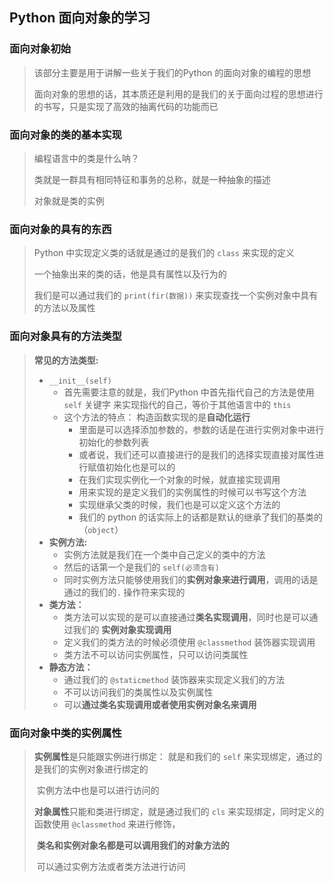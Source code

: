 ## Python 面向对象的学习

### 面向对象初始

> 该部分主要是用于讲解一些关于我们的Python 的面向对象的编程的思想
>
> 面向对象的思想的话，其本质还是利用的是我们的关于面向过程的思想进行的书写，只是实现了高效的抽离代码的功能而已



### 面向对象的类的基本实现

> 编程语言中的类是什么呐？
>
> 类就是一群具有相同特征和事务的总称，就是一种抽象的描述
>
> 对象就是类的实例



### 面向对象的具有的东西

> Python 中实现定义类的话就是通过的是我们的 `class` 来实现的定义
>
> 一个抽象出来的类的话，他是具有属性以及行为的
>
> 我们是可以通过我们的 `print(fir(数据))` 来实现查找一个实例对象中具有的方法以及属性



### 面向对象具有的方法类型

> **常见的方法类型:**
>
> * `__init__(self)`
>   * 首先需要注意的就是，我们Python 中首先指代自己的方法是使用 `self` 关键字 来实现指代的自己，等价于其他语言中的 `this`
>   * 这个方法的特点： 构造函数实现的是**自动化运行**
>     * 里面是可以选择添加参数的，参数的话是在进行实例对象中进行初始化的参数列表
>     * 或者说，我们还可以直接进行的是我们的选择实现直接对属性进行赋值初始化也是可以的
>     * 在我们实现实例化一个对象的时候，就直接实现调用
>     * 用来实现的是定义我们的实例属性的时候可以书写这个方法
>     * 实现继承父类的时候，我们也是可以定义这个方法的
>     * 我们的 python 的话实际上的话都是默认的继承了我们的基类的（`object`）
> * **实例方法:**
>   * 实例方法就是我们在一个类中自己定义的类中的方法
>   * 然后的话第一个是我们的 `self(必须含有)`
>   * 同时实例方法只能够使用我们的**实例对象来进行调用**，调用的话是通过的我们的`.` 操作符来实现的
> * **类方法：**
>   * 类方法可以实现的是可以直接通过**类名实现调用**，同时也是可以通过我们的 **实例对象实现调用**
>   * 定义我们的类方法的时候必须使用 `@classmethod` 装饰器实现调用
>   * 类方法不可以访问实例属性，只可以访问类属性
> * **静态方法：**
>   * 通过我们的 `@staticmethod` 装饰器来实现定义我们的方法
>   * 不可以访问我们的类属性以及实例属性
>   * 可以**通过类名实现调用或者使用实例对象名来调用**



### 面向对象中类的实例属性

> **实例属性**是只能跟实例进行绑定： 就是和我们的 `self` 来实现绑定，通过的是我们的实例对象进行绑定的
>
> ​				实例方法中也是可以进行访问的
>
> **对象属性**只能和类进行绑定，就是通过我们的 `cls` 来实现绑定，同时定义的函数使用 `@classmethod` 来进行修饰，
>
> ​				**类名和实例对象名都是可以调用我们的对象方法的**
>
> ​				可以通过实例方法或者类方法进行访问